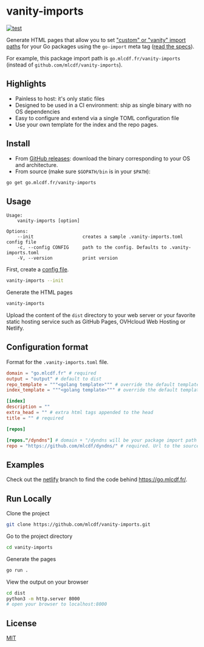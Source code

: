
# vanity-imports

[![test](https://github.com/mlcdf/vanity-imports/actions/workflows/test.yml/badge.svg?branch=main)](https://github.com/mlcdf/vanity-imports/actions/workflows/test.yml)


Generate HTML pages that allow you to set ["custom" or "vanity" import paths](https://golang.org/doc/go1.4#canonicalimports) for your Go packages using the `go-import` meta tag ([read the specs](https://golang.org/cmd/go/#hdr-Remote_import_paths)).

For example, this package import path is `go.mlcdf.fr/vanity-imports` (instead of `github.com/mlcdf/vanity-imports`).

## Highlights

- Painless to host: it's only static files
- Designed to be used in a CI environment: ship as single binary with no OS dependencies
- Easy to configure and extend via a single TOML configuration file
- Use your own template for the index and the repo pages.

## Install

- From [GitHub releases](https://github.com/mlcdf/dyndns/releases): download the binary corresponding to your OS and architecture.
- From source (make sure `$GOPATH/bin` is in your `$PATH`):

```sh
go get go.mlcdf.fr/vanity-imports
```

## Usage

```
Usage:
    vanity-imports [option]

Options:
    --init                  creates a sample .vanity-imports.toml config file
    -c, --config CONFIG     path to the config. Defaults to .vanity-imports.toml
    -V, --version           print version
```

First, create a [config file](#configuration-format).
```sh
vanity-imports --init
```

Generate the HTML pages
```sh
vanity-imports
```

Upload the content of the `dist` directory to your web server or your favorite static hosting service such as GitHub Pages, OVHcloud Web Hosting or Netlify.

## Configuration format

Format for the `.vanity-imports.toml` file.

```toml
domain = "go.mlcdf.fr" # required
output = "output" # default to dist
repo_template = """<golang template>""" # override the default template for the repo page
index_template = """<golang template>""" # override the default template for the index page

[index]
description = ""
extra_head = "" # extra html tags appended to the head
title = "" # required

[repos]

[repos."/dyndns"] # domain + "/dyndns will be your package import path
repo = "https://github.com/mlcdf/dyndns/" # required. Url to the source repository
```

## Examples

Check out the [netlify](https://github.com/mlcdf/vanity-imports/tree/netlify) branch to find the code behind https://go.mlcdf.fr/.

## Run Locally

Clone the project

```bash
git clone https://github.com/mlcdf/vanity-imports.git
```

Go to the project directory

```bash
cd vanity-imports
```

Generate the pages

```bash
go run .
```

View the output on your browser

```bash
cd dist
python3 -m http.server 8000
# open your browser to localhost:8000
```

## License

[MIT](https://choosealicense.com/licenses/mit/)
